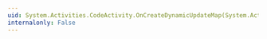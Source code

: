 ```yaml
---
uid: System.Activities.CodeActivity.OnCreateDynamicUpdateMap(System.Activities.DynamicUpdate.UpdateMapMetadata,System.Activities.Activity)
internalonly: False
---
```


